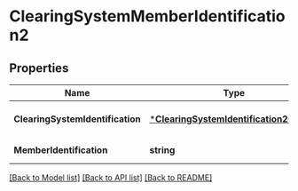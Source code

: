 # ClearingSystemMemberIdentification2

## Properties
Name | Type | Description | Notes
------------ | ------------- | ------------- | -------------
**ClearingSystemIdentification** | [***ClearingSystemIdentification2Choice**](ClearingSystemIdentification2Choice.md) |  | [optional] [default to null]
**MemberIdentification** | **string** |  | [default to null]

[[Back to Model list]](../README.md#documentation-for-models) [[Back to API list]](../README.md#documentation-for-api-endpoints) [[Back to README]](../README.md)

